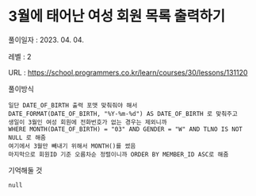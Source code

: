 # 3월에 태어난 여성 회원 목록 출력하기
풀이일자 : 2023. 04. 04.  
    
레벨 : 2    

URL : https://school.programmers.co.kr/learn/courses/30/lessons/131120
    
풀이방식    

    일단 DATE_OF_BIRTH 출력 포맷 맞춰줘야 해서
    DATE_FORMAT(DATE_OF_BIRTH, "%Y-%m-%d") AS DATE_OF_BIRTH 로 맞춰주고
    생일이 3월인 여성 회원에 전화번호가 없는 경우는 제외니까
    WHERE MONTH(DATE_OF_BIRTH) = "03" AND GENDER = "W" AND TLNO IS NOT NULL 로 해줌
    여기에서 3월만 빼내기 위해서 MONTH()를 썼음
    마지막으로 회원ID 기준 오름차순 정렬이니까 ORDER BY MEMBER_ID ASC로 해줌

기억해둘 것  
    
    null